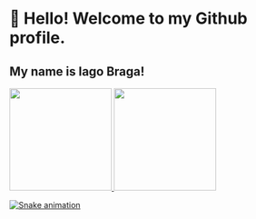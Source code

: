 # 👋 Hello! Welcome to my Github profile.
## My name is Iago Braga!

<div>
<a href="https://github.com/iago-bragas">
<img height="180em" src="https://github-readme-stats.vercel.app/api/top-langs/?username=iagobragas&layout=compact&langs_count=7&theme=dracula"/> <img height="180em" src="https://github-readme-stats.vercel.app/api?username=iagobragas&show_icons=true&theme=dracula&include_all_commits=true&count_private=true"/>
</div>

![Snake animation](https://github.com/iagobragas/iagobragas/blob/output/github-contribution-grid-snake.svg)
